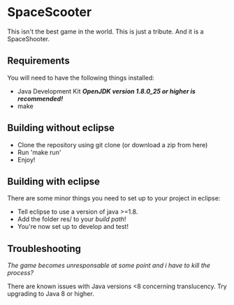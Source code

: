 SpaceScooter
============

This isn't the best game in the world. This is just a tribute. And it is a SpaceShooter.

Requirements
------------

You will need to have the following things installed:
* Java Development Kit ***OpenJDK version 1.8.0_25 or higher is recommended!***
* make


Building without eclipse
------------------------

* Clone the repository using git clone (or download a zip from here)
* Run 'make run'
* Enjoy!


Building with eclipse
---------------------

There are some minor things you need to set up to your project in eclipse:

* Tell eclipse to use a version of java >=1.8.
* Add the folder res/ to your *build path*!
* You're now set up to develop and test!

Troubleshooting
---------------

*The game becomes unresponsable at some point and i have to kill the process?*

There are known issues with Java versions <8 concerning translucency.
Try upgrading to Java 8 or higher.
